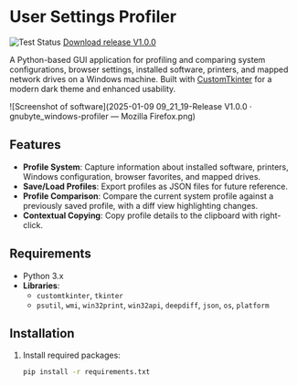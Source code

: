# User Settings Profiler

![Test Status](https://github.com/gnubyte/windows-profiler/actions/workflows/python-app.yml/badge.svg)
[Download release V1.0.0](https://github.com/gnubyte/windows-profiler/releases/download/V1.0.0/windowsprofiler.exe)

A Python-based GUI application for profiling and comparing system configurations, browser settings, installed software, printers, and mapped network drives on a Windows machine. Built with [CustomTkinter](https://github.com/TomSchimansky/CustomTkinter) for a modern dark theme and enhanced usability.

![Screenshot of software](2025-01-09 09_21_19-Release V1.0.0 · gnubyte_windows-profiler — Mozilla Firefox.png)


## Features
- **Profile System**: Capture information about installed software, printers, Windows configuration, browser favorites, and mapped drives.
- **Save/Load Profiles**: Export profiles as JSON files for future reference.
- **Profile Comparison**: Compare the current system profile against a previously saved profile, with a diff view highlighting changes.
- **Contextual Copying**: Copy profile details to the clipboard with right-click.

## Requirements
- Python 3.x
- **Libraries**:
  - `customtkinter`, `tkinter`
  - `psutil`, `wmi`, `win32print`, `win32api`, `deepdiff`, `json`, `os`, `platform`

## Installation
1. Install required packages:
   ```bash
   pip install -r requirements.txt
   ```
